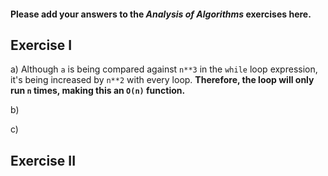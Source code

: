 #### Please add your answers to the ***Analysis of  Algorithms*** exercises here.

## Exercise I

a) Although `a` is being compared against `n**3` in the `while` loop expression, it's being increased by `n**2` with every loop. **Therefore, the loop will only run `n` times, making this an `O(n)` function.**


b)


c)

## Exercise II


